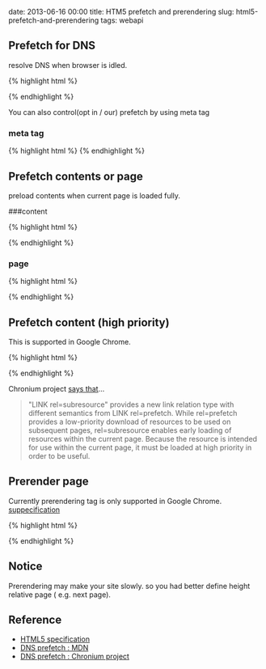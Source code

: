 date: 2013-06-16 00:00
title: HTM5 prefetch and prerendering
slug: html5-prefetch-and-prerendering
tags: webapi

## Prefetch for DNS
resolve DNS when browser is idled.

{% highlight html %}
<link rel="dns-prefetch" href="http://www.example.com">
{% endhighlight %}

You can also control(opt in / our) prefetch by using meta tag

### meta tag

{% highlight html %}
<meta http-equiv="x-dns-prefetch-control" content="on">
{% endhighlight %}

## Prefetch contents or page
preload contents when current page is loaded fully.

###content

{% highlight html %}
<link rel="prefetch" href="http://www.example.com/hoge.png">
{% endhighlight %}
	
### page

{% highlight html %}
<link rel="prefetch" href="http://www.example.com/">
{% endhighlight %}

## Prefetch content (high priority)
This is supported in Google Chrome.

{% highlight html %}
<link rel="subresource" href="jquery.js">
{% endhighlight %}

Chronium project [says that](http://www.chromium.org/spdy/link-headers-and-server-hint/link-rel-subresource)…

> "LINK rel=subresource" provides a new link relation type with different semantics from LINK rel=prefetch.   While rel=prefetch provides a low-priority download of resources to be used on subsequent pages, rel=subresource enables early loading of resources within the current page.  Because the resource is intended for use within the current page, it must be loaded at high priority in order to be useful.

## Prerender page
Currently prerendering tag is only supported in Google Chrome.
[suppecification](https://developers.google.com/chrome/whitepapers/prerender?hl=ja)

{% highlight html %}
<link rel="prerender" href="http://www.example.com/">
{% endhighlight %}

## Notice
Prerendering may make your site slowly. so you had better define height relative page ( e.g. next page).

## Reference
* [HTML5 specification](http://www.whatwg.org/specs/web-apps/current-work/multipage/links.html#link-type-prefetch)
* [DNS prefetch : MDN](https://developer.mozilla.org/en/docs/Controlling_DNS_prefetching)
* [DNS prefetch : Chronium project](http://dev.chromium.org/developers/design-documents/dns-prefetching)
